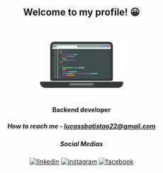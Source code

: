 <h2 align="center">Welcome to my profile! 😀 </h2>

<h1 align="center">
    <img alt="Logo Computador" title="#Logo" src="computer.png" width="200px" />
</h1>

<h4 align="center"> Backend developer </h4>

<h5 align="center">
  <b>How to reach me</b> 
  - <a href="mailto:lucassbatistao22@gmail.com">lucassbatistao22@gmail.com</a>
</h5>

<h5 align="center">
  <b>Social Medias</b> 
</h5>

<p align="center">
  <a href="https://www.linkedin.com/in/lucas-batist%C3%A3o-099693111/"><img alt="linkedin" title="linkedin" src="linkedin.ico" width="20px" height="20px" /></a>
  <a href="https://www.instagram.com/lucassbtao/"><img alt="instagram" title="instagram" src="instagram.ico" width="20px" height="20px" /></a>
  <a href="https://www.facebook.com/lucas.batistao.22"><img alt="facebook" title="facebook" src="fb.ico" width="20px" height="20px" /></a>
</p>
